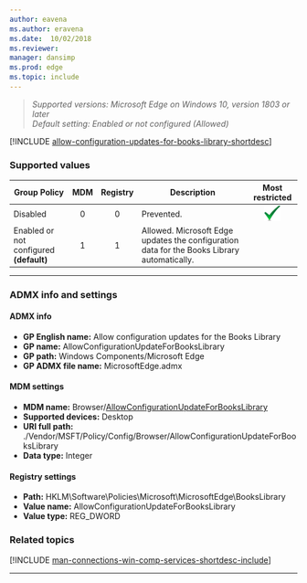 ```yaml
---
author: eavena
ms.author: eravena
ms.date:  10/02/2018
ms.reviewer: 
manager: dansimp
ms.prod: edge
ms.topic: include
---
```


<!-- ## Allow configuration updates for the Books Library -->
>*Supported versions: Microsoft Edge on Windows 10, version 1803 or later*<br>
>*Default setting:  Enabled or not configured (Allowed)*

[!INCLUDE [allow-configuration-updates-for-books-library-shortdesc](../shortdesc/allow-configuration-updates-for-books-library-shortdesc.md)]

### Supported values

|                Group Policy                | MDM | Registry |                                         Description                                         |                 Most restricted                  |
|--------------------------------------------|:---:|:--------:|---------------------------------------------------------------------------------------------|:------------------------------------------------:|
|                  Disabled                  |  0  |    0     |                                         Prevented.                                          | ![Most restricted value](../images/check-gn.png) |
| Enabled or not configured<br>**(default)** |  1  |    1     | Allowed. Microsoft Edge updates the configuration data for the Books Library automatically. |                                                  |

---

### ADMX info and settings

#### ADMX info
- **GP English name:** Allow configuration updates for the Books Library
- **GP name:** AllowConfigurationUpdateForBooksLibrary
- **GP path:** Windows Components/Microsoft Edge
- **GP ADMX file name:** MicrosoftEdge.admx

#### MDM settings
- **MDM name:** Browser/[AllowConfigurationUpdateForBooksLibrary](https://docs.microsoft.com/windows/client-management/mdm/policy-csp-browser#browser-allowconfigurationupdateforbookslibrary)
- **Supported devices:** Desktop
- **URI full path:** ./Vendor/MSFT/Policy/Config/Browser/AllowConfigurationUpdateForBooksLibrary 
- **Data type:** Integer

#### Registry settings
- **Path:** HKLM\Software\Policies\Microsoft\MicrosoftEdge\BooksLibrary
- **Value name:** AllowConfigurationUpdateForBooksLibrary 
- **Value type:** REG_DWORD

### Related topics

[!INCLUDE [man-connections-win-comp-services-shortdesc-include](man-connections-win-comp-services-shortdesc-include.md)]

<hr>
